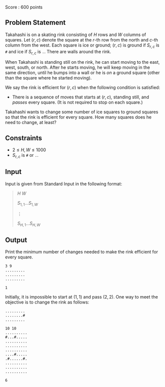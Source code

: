 Score : $600$ points

## Problem Statement

Takahashi is on a skating rink consisting of $H$ rows and $W$ columns of squares.
Let $(r, c)$ denote the square at the $r$-th row from the north and $c$-th column from the west.
Each square is ice or ground; $(r, c)$ is ground if $S_{r, c}$ is `#` and ice if $S_{r, c}$ is `.`.
There are walls around the rink.

When Takahashi is standing still on the rink, he can start moving to the east, west, south, or north.
After he starts moving, he will keep moving in the same direction, until he bumps into a wall or he is *on* a ground square (other than the square where he started moving).

We say the rink is efficient for $(r, c)$ when the following condition is satisfied:

- There is a sequence of moves that starts at $(r, c)$, standing still, and *passes* every square. (It is not required to stop on each square.)

Takahashi wants to change some number of ice squares to ground squares so that the rink is efficient for every square.
How many squares does he need to change, at least?

## Constraints

- $2\le H,W \le 1000$
- $S_{r,c}$ is `#` or `.`.

## Input

Input is given from Standard Input in the following format:

> $H$ $W$
> 
> $S_{1,1}\dots S_{1,W}$
> 
> $\vdots$
> 
> $S_{H,1}\dots S_{H,W}$

## Output

Print the minimum number of changes needed to make the rink efficient for every square.

```input1
3 9
.........
.........
.........
```

```output1
1
```

Initially, it is impossible to start at $(1, 1)$ and pass $(2, 2)$.
One way to meet the objective is to change the rink as follows:

```output1
.........
........#
.........
```

```input2
10 10
..........
#...#.....
..........
..........
..........
....#.....
.#......#.
..........
..........
..........
```

```output2
6
```